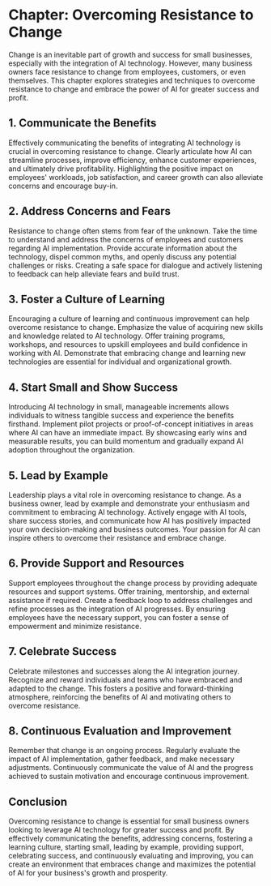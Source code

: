 Chapter: Overcoming Resistance to Change
========================================

Change is an inevitable part of growth and success for small businesses, especially with the integration of AI technology. However, many business owners face resistance to change from employees, customers, or even themselves. This chapter explores strategies and techniques to overcome resistance to change and embrace the power of AI for greater success and profit.

**1. Communicate the Benefits**
-------------------------------

Effectively communicating the benefits of integrating AI technology is crucial in overcoming resistance to change. Clearly articulate how AI can streamline processes, improve efficiency, enhance customer experiences, and ultimately drive profitability. Highlighting the positive impact on employees' workloads, job satisfaction, and career growth can also alleviate concerns and encourage buy-in.

**2. Address Concerns and Fears**
---------------------------------

Resistance to change often stems from fear of the unknown. Take the time to understand and address the concerns of employees and customers regarding AI implementation. Provide accurate information about the technology, dispel common myths, and openly discuss any potential challenges or risks. Creating a safe space for dialogue and actively listening to feedback can help alleviate fears and build trust.

**3. Foster a Culture of Learning**
-----------------------------------

Encouraging a culture of learning and continuous improvement can help overcome resistance to change. Emphasize the value of acquiring new skills and knowledge related to AI technology. Offer training programs, workshops, and resources to upskill employees and build confidence in working with AI. Demonstrate that embracing change and learning new technologies are essential for individual and organizational growth.

**4. Start Small and Show Success**
-----------------------------------

Introducing AI technology in small, manageable increments allows individuals to witness tangible success and experience the benefits firsthand. Implement pilot projects or proof-of-concept initiatives in areas where AI can have an immediate impact. By showcasing early wins and measurable results, you can build momentum and gradually expand AI adoption throughout the organization.

**5. Lead by Example**
----------------------

Leadership plays a vital role in overcoming resistance to change. As a business owner, lead by example and demonstrate your enthusiasm and commitment to embracing AI technology. Actively engage with AI tools, share success stories, and communicate how AI has positively impacted your own decision-making and business outcomes. Your passion for AI can inspire others to overcome their resistance and embrace change.

**6. Provide Support and Resources**
------------------------------------

Support employees throughout the change process by providing adequate resources and support systems. Offer training, mentorship, and external assistance if required. Create a feedback loop to address challenges and refine processes as the integration of AI progresses. By ensuring employees have the necessary support, you can foster a sense of empowerment and minimize resistance.

**7. Celebrate Success**
------------------------

Celebrate milestones and successes along the AI integration journey. Recognize and reward individuals and teams who have embraced and adapted to the change. This fosters a positive and forward-thinking atmosphere, reinforcing the benefits of AI and motivating others to overcome resistance.

**8. Continuous Evaluation and Improvement**
--------------------------------------------

Remember that change is an ongoing process. Regularly evaluate the impact of AI implementation, gather feedback, and make necessary adjustments. Continuously communicate the value of AI and the progress achieved to sustain motivation and encourage continuous improvement.

**Conclusion**
--------------

Overcoming resistance to change is essential for small business owners looking to leverage AI technology for greater success and profit. By effectively communicating the benefits, addressing concerns, fostering a learning culture, starting small, leading by example, providing support, celebrating success, and continuously evaluating and improving, you can create an environment that embraces change and maximizes the potential of AI for your business's growth and prosperity.
